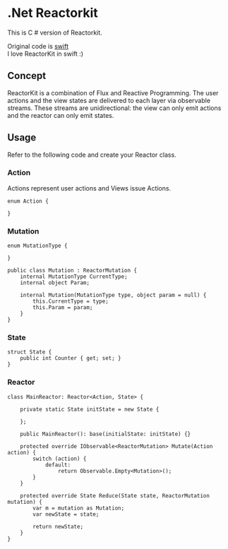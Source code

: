 # .Net Reactorkit 

This is C # version of Reactorkit. 

Original code is [swift](https://github.com/ReactorKit/ReactorKit)  
I love ReactorKit in swift :)

## Concept
ReactorKit is a combination of Flux and Reactive Programming. 
The user actions and the view states are delivered to each layer via observable streams.
These streams are unidirectional: the view can only emit actions and the reactor can only emit states.

## Usage

Refer to the following code and create your Reactor class.

### Action
Actions represent user actions and Views issue Actions.

```
enum Action {
    
}
```

### Mutation

```
enum MutationType {
    
}

public class Mutation : ReactorMutation {
    internal MutationType CurrentType;
    internal object Param;

    internal Mutation(MutationType type, object param = null) {
        this.CurrentType = type;
        this.Param = param;
    }
}
```

### State

```
struct State {
    public int Counter { get; set; }
}
```

### Reactor

```
class MainReactor: Reactor<Action, State> {

    private static State initState = new State {

    };

    public MainReactor(): base(initialState: initState) {}

    protected override IObservable<ReactorMutation> Mutate(Action action) {
        switch (action) {
            default:
                return Observable.Empty<Mutation>();
        }
    }

    protected override State Reduce(State state, ReactorMutation mutation) {
        var m = mutation as Mutation;
        var newState = state;
    
        return newState;
    }
}


```